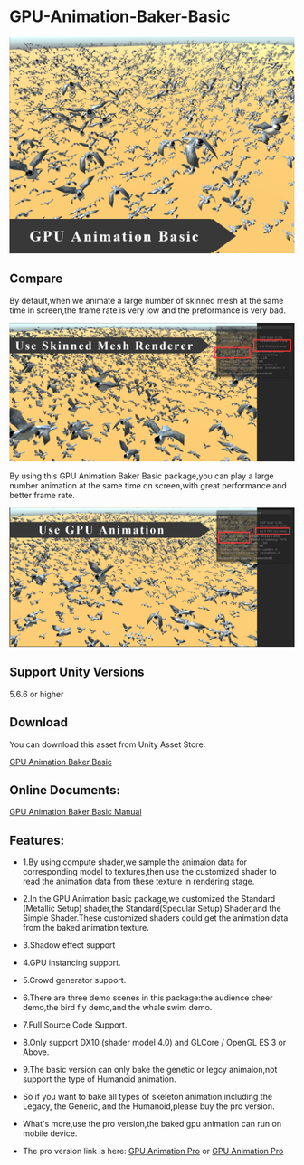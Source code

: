 # GPU-Animation-Baker-Basic

![image](https://github.com/swordmaster003/GPU-Animation-Baker-Basic/blob/master/Screenshots/Cover.png)

## Compare

By default,when we animate a large number of skinned mesh at the same time in screen,the frame rate is very low and the preformance is very bad.

![image](https://github.com/swordmaster003/GPU-Animation-Baker-Basic/blob/master/Screenshots/Compare1.png)

By using this GPU Animation Baker Basic package,you can play a large number animation at the same time on screen,with great performance and better frame rate.

![image](https://github.com/swordmaster003/GPU-Animation-Baker-Basic/blob/master/Screenshots/Compare2.png)

## Support Unity Versions

5.6.6 or higher

## Download

You can download this asset from Unity Asset Store:

[GPU Animation Baker Basic](https://assetstore.unity.com/packages/tools/animation/gpu-animation-baker-basic-135791)

## Online Documents:

[GPU Animation Baker Basic Manual](https://www.swordmaster.info/documents/unity-assets-documents/gpu-animation-baker-basic-manual-document/)

## Features:

- 1.By using compute shader,we sample the animaion data for corresponding model to textures,then use the customized shader to read the animation data from these texture in rendering stage.

- 2.In the GPU Animation basic package,we customized the Standard (Metallic Setup) shader,the Standard(Specular Setup) Shader,and the Simple Shader.These customized shaders could get the animation data from the baked animation texture.

- 3.Shadow effect support

- 4.GPU instancing support.

- 5.Crowd generator support.

- 6.There are three demo scenes in this package:the audience cheer demo,the bird fly demo,and the whale swim demo.

- 7.Full Source Code Support.

- 8.Only support DX10 (shader model 4.0) and GLCore / OpenGL ES 3 or Above.

- 9.The basic version can only bake the genetic or legcy animaion,not support the type of Humanoid animation.

- So if you want to bake all types of skeleton animation,including the Legacy, the Generic, and the Humanoid,please buy the pro version.

- What's more,use the pro version,the baked gpu animation can run on mobile device.

- The pro version link is here: 
[ GPU Animation Pro](https://assetstore.unity.com/packages/tools/animation/gpu-animation-baker-153503)
or [ GPU Animation Pro](https://assetstore.unity.com/packages/tools/animation/gpu-animation-baker-pro-136591/)
 

